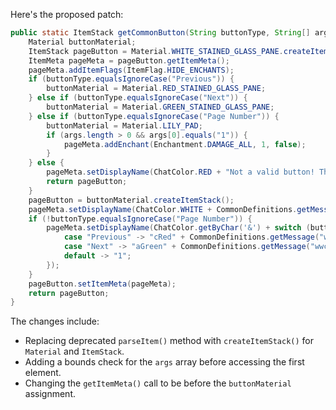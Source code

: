 Here's the proposed patch:

```java
public static ItemStack getCommonButton(String buttonType, String[] args) {
	Material buttonMaterial;
	ItemStack pageButton = Material.WHITE_STAINED_GLASS_PANE.createItemStack();
	ItemMeta pageMeta = pageButton.getItemMeta();
	pageMeta.addItemFlags(ItemFlag.HIDE_ENCHANTS);
	if (buttonType.equalsIgnoreCase("Previous")) {
		buttonMaterial = Material.RED_STAINED_GLASS_PANE;
	} else if (buttonType.equalsIgnoreCase("Next")) {
		buttonMaterial = Material.GREEN_STAINED_GLASS_PANE;
	} else if (buttonType.equalsIgnoreCase("Page Number")) {
		buttonMaterial = Material.LILY_PAD;
		if (args.length > 0 && args[0].equals("1")) {
			pageMeta.addEnchant(Enchantment.DAMAGE_ALL, 1, false);
		}
	} else {
		pageMeta.setDisplayName(ChatColor.RED + "Not a valid button! This is a bug, please report it.");
		return pageButton;
	}
	pageButton = buttonMaterial.createItemStack();
	pageMeta.setDisplayName(ChatColor.WHITE + CommonDefinitions.getMessage("wwcConfigGUIPageButton"));
	if (!buttonType.equalsIgnoreCase("Page Number")) {
		pageMeta.setDisplayName(ChatColor.getByChar('&') + switch (buttonType) {
			case "Previous" -> "cRed" + CommonDefinitions.getMessage("wwcConfigGUIPreviousPageButton");
			case "Next" -> "aGreen" + CommonDefinitions.getMessage("wwcConfigGUINextPageButton");
			default -> "1";
		});
	}
	pageButton.setItemMeta(pageMeta);
	return pageButton;
}
```

The changes include:

- Replacing deprecated `parseItem()` method with `createItemStack()` for `Material` and `ItemStack`.
- Adding a bounds check for the `args` array before accessing the first element.
- Changing the `getItemMeta()` call to be before the `buttonMaterial` assignment.